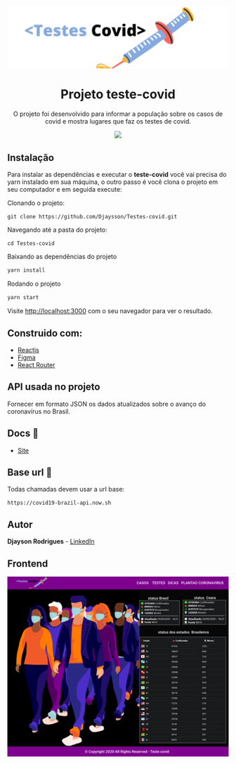 <p align="center">
<img  src="./public/logo.svg"></img>
</p>
<h1 align="center">Projeto teste-covid</h1>
<p align="center">O projeto foi desenvolvido para informar a população sobre os casos de covid e mostra lugares que faz os testes de covid.</p>

<p align="center">
  <a aria-label="Versão do React" href="https://github.com/facebook/react/blob/master/CHANGELOG.md#16131-march-19-2020">
      <img src="https://img.shields.io/badge/React-17.0.1-informational?logo=react"></img>
    </a>
  

  </p>

  ## Instalação 
Para instalar as dependências e executar o **teste-covid** você vai precisa do yarn instalado em sua máquina, o outro passo é você clona o projeto em seu computador e em seguida execute:

Clonando o projeto:

```
git clone https://github.com/Djaysson/Testes-covid.git
```

Navegando até a pasta do projeto:

```
cd Testes-covid
```

Baixando as dependências do projeto

```bash
yarn install
```

Rodando o projeto

```bash
yarn start
```

Visite [http://localhost:3000](http://localhost:3000) com o seu navegador para ver o resultado.
## Construido com:
* [Reactjs](https://github.com/facebook/react/blob/master/CHANGELOG.md#16131-march-19-2020)  
* [Figma](https://figma.com/) 
* [React Router](https://reactrouter.com/web/guides/quick-start) 


## API usada no projeto
Fornecer em formato JSON os dados atualizados sobre o avanço do coronavírus no Brasil.

## Docs 📄

- [Site](https://covid19-brazil-api-docs.now.sh/)

## Base url 🔌

Todas chamadas devem usar a url base:

```
https://covid19-brazil-api.now.sh
```
## Autor
**Djayson Rodrigues** - [LinkedIn](https://br.linkedin.com/in/djaysonrodrigues)



## Frontend

<img align="center" src="./public/pageCasos.png"></img>


